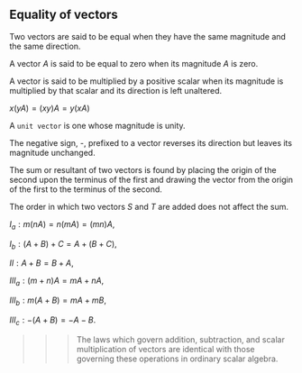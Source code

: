 ## Equality of vectors
Two vectors are said to be equal when they have the same magnitude and the same direction.

A vector $A$ is said to be equal to zero when its magnitude $A$ is zero.

A vector is said to be multiplied by a positive scalar when its magnitude is multiplied by that scalar and its direction is left unaltered.

$x(y A) = (xy) A = y (x A)$

A `unit vector` is one whose magnitude is unity.

The negative sign, -, prefixed to a vector reverses its direction but leaves its magnitude unchanged.

The sum or resultant of two vectors is found by placing the origin of the second upon the terminus of the first and drawing the vector from the origin of the first to the terminus of the second.

The order in which two vectors $S$ and $T$ are added does not affect the sum.

$I_a : m (n A) = n (m A) = (m n) A,$

$I_b : (A + B) + C = A + (B + C),$

$II : A + B = B + A,$

$III_a : (m + n) A = m A + n A,$

$III_b : m (A + B) = m A + m B,$

$III_c : - (A + B) = - A - B.$

>>>  The laws which govern addition, subtraction, and scalar multiplication of vectors are identical with those governing these operations in ordinary scalar algebra.

